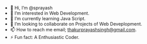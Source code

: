 - 👋 Hi, I’m @sprayash
- 👀 I’m interested in Web Development.
- 🌱 I’m currently learning Java Script.
- 💞️ I’m looking to collaborate on Projects of Web Deveplopment.
- 📫 How to reach me email; thakurprayashsingh@gmail.com.
- ⚡ Fun fact: A Enthusiastic Coder.

<!---
sprayash/sprayash is a ✨ special ✨ repository because its `README.md` (this file) appears on your GitHub profile.
You can click the Preview link to take a look at your changes.
--->
